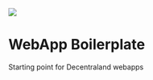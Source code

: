 ![](https://raw.githubusercontent.com/decentraland/web/gh-pages/img/decentraland.ico)

# WebApp Boilerplate

Starting point for Decentraland webapps
